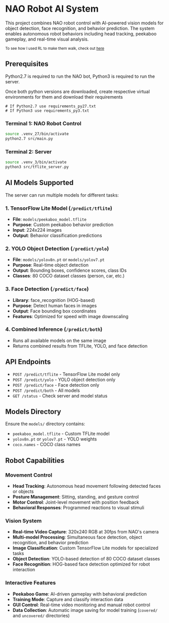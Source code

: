 # NAO Robot AI System

This project combines NAO robot control with AI-powered vision models for object detection, face recognition, and behavior prediction. The system enables autonomous robot behaviors including head tracking, peekaboo gameplay, and real-time visual analysis.

<small>To see how I used RL to make them walk, check out [here](http://danielobolensky.com/posts/making_robots_walk.html)</small>

## Prerequisites
Python2.7 is required to run the NAO bot, Python3 is required to run the server.

Once both python versions are downloaded, create respective virtual environments for them and download their requirements

```
# If Python2.7 use requirements_py27.txt
# If Python3 use requirements_py3.txt
```
### Terminal 1: NAO Robot Control
```bash
source .venv_27/bin/activate
python2.7 src/main.py
```

### Terminal 2: Server
```bash
source .venv_3/bin/activate
python3 src/tflite_server.py
```

## AI Models Supported
The server can run multiple models for different tasks:

### 1. **TensorFlow Lite Model** (`/predict/tflite`)
- **File**: `models/peekaboo_model.tflite`
- **Purpose**: Custom peekaboo behavior prediction
- **Input**: 224x224 images
- **Output**: Behavior classification predictions

### 2. **YOLO Object Detection** (`/predict/yolo`)
- **File**: `models/yolov8n.pt` or `models/yolov7.pt`
- **Purpose**: Real-time object detection
- **Output**: Bounding boxes, confidence scores, class IDs
- **Classes**: 80 COCO dataset classes (person, car, etc.)

### 3. **Face Detection** (`/predict/face`)
- **Library**: face_recognition (HOG-based)
- **Purpose**: Detect human faces in images
- **Output**: Face bounding box coordinates
- **Features**: Optimized for speed with image downscaling

### 4. **Combined Inference** (`/predict/both`)
- Runs all available models on the same image
- Returns combined results from TFLite, YOLO, and face detection

## API Endpoints

- `POST /predict/tflite` - TensorFlow Lite model only
- `POST /predict/yolo` - YOLO object detection only  
- `POST /predict/face` - Face detection only
- `POST /predict/both` - All models
- `GET /status` - Check server and model status

## Models Directory

Ensure the `models/` directory contains:
- `peekaboo_model.tflite` - Custom TFLite model
- `yolov8n.pt` or `yolov7.pt` - YOLO weights
- `coco.names` - COCO class names

## Robot Capabilities

### Movement Control
- **Head Tracking**: Autonomous head movement following detected faces or objects
- **Posture Management**: Sitting, standing, and gesture control
- **Motor Control**: Joint-level movement with position feedback
- **Behavioral Responses**: Programmed reactions to visual stimuli

### Vision System
- **Real-time Video Capture**: 320x240 RGB at 30fps from NAO's camera
- **Multi-model Processing**: Simultaneous face detection, object recognition, and behavior prediction
- **Image Classification**: Custom TensorFlow Lite models for specialized tasks
- **Object Detection**: YOLO-based detection of 80 COCO dataset classes
- **Face Recognition**: HOG-based face detection optimized for robot interaction

### Interactive Features
- **Peekaboo Game**: AI-driven gameplay with behavioral prediction
- **Training Mode**: Capture and classify interaction data
- **GUI Control**: Real-time video monitoring and manual robot control
- **Data Collection**: Automatic image saving for model training (`covered/` and `uncovered/` directories)
